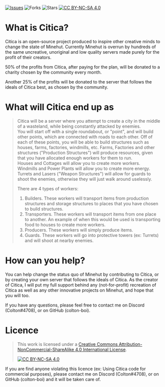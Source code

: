 [![Issues](https://img.shields.io/github/issues/colton-boi/Citica)](https://github.com/colton-boi/Citica/issues) ![Forks](https://img.shields.io/github/forks/colton-boi/Citica) ![Stars](https://img.shields.io/github/stars/colton-boi/Citica) [![CC BY-NC-SA 4.0][cc-by-nc-sa-shield]][cc-by-nc-sa]

# What is Citica?
Citica is an open-source project produced to inspire other creative minds to change the state of Minehut. Currently Minehut is overrun by hundreds of the same uncreative, unoriginal and low quality servers made purely for the profit of their creators.  
  
50% of the profits from Citica, after paying for the plan, will be donated to a charity chosen by the community every month.  
  
Another 25% of the profits will be donated to the server that follows the ideals of Citica best, as chosen by the community. 
  
# What will Citica end up as
> Citica will be a server where you attempt to create a city in the middle of a wasteland, while being constantly attacked by enemies.  
> You will start off with a single roundabout, or "point", and will build other points, which are connected with roads to each other. Off of each of these points, you will be able to build structures such as houses, farms, factories, windmills, etc.
> Farms, Factories and other structures ("Production Structures") will produce resources, given that you have allocated enough workers for them to run.  
> Houses and Cottages will allow you to create more workers.  
> Windmills and Power Plants will allow you to create more energy.
> Turrets and Lasers ("Weapon Structures") will allow for guards to shoot the enemies, otherwise they will just walk around uselessly.
> 
> There are 4 types of workers:
> 1. Builders. These workers will transport items from production structures and storage structures to places that you have chosen to build structures.
> 2. Transporters. These workers will transport items from one place to another. An example of when this would be used is transporting food to houses to create more workers.
> 3. Producers. These workers will simply produce items.
> 4. Guards. These workers will go into protective towers (ex: Turrets) and will shoot at nearby enemies.
  
# How can you help?
You can help change the status quo of Minehut by contributing to Citica, or by creating your own server that follows the ideals of Citica. As the creator of Citica, I will put my full support behind any (not-for-profit) recreation of Citica as well as any other innovative projects on Minehut, and hope that you will too.  
  
If you have any questions, please feel free to contact me on Discord (Colton#4708), or on GitHub (colton-boi).

# Licence

> This work is licensed under a
> [Creative Commons Attribution-NonCommercial-ShareAlike 4.0 International License][cc-by-nc-sa].
> 
> [![CC BY-NC-SA 4.0][cc-by-nc-sa-image]][cc-by-nc-sa]

If you are find anyone violating this licence (ex: Using Citica code for commercial purposes), please contact me on Discord (Colton#4708), or on GitHub (colton-boi) and it will be taken care of.

[cc-by-nc-sa]: http://creativecommons.org/licenses/by-nc-sa/4.0/
[cc-by-nc-sa-image]: https://licensebuttons.net/l/by-nc-sa/4.0/88x31.png
[cc-by-nc-sa-shield]: https://img.shields.io/badge/License-CC%20BY--NC--SA%204.0-lightgrey.svg